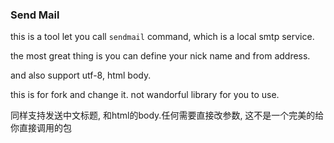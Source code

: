 ### Send Mail

this is a tool let you call `sendmail` command, which is a local smtp service.

the most great thing is you can define your nick name and from address.

and also support utf-8, html body.

this is for fork and change it. not wandorful library for you to use.

同样支持发送中文标题, 和html的body.任何需要直接改参数, 这不是一个完美的给你直接调用的包
